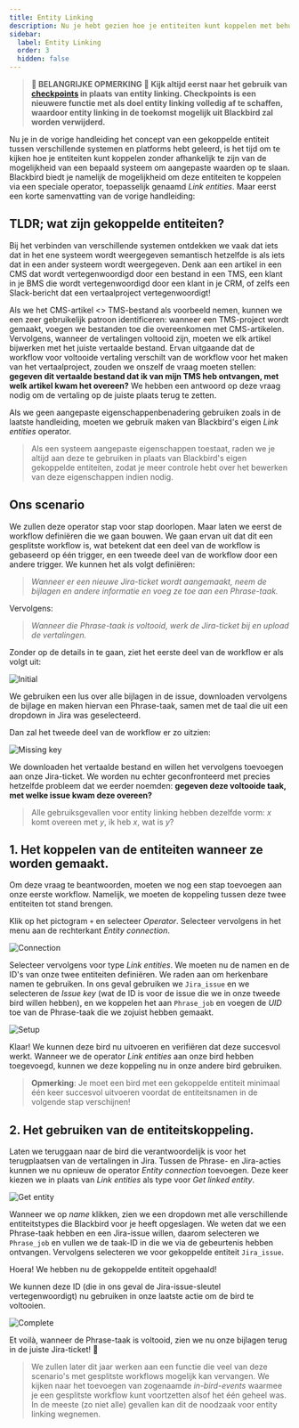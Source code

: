 ```yaml
---
title: Entity Linking
description: Nu je hebt gezien hoe je entiteiten kunt koppelen met behulp van de mogelijkheden van een systeem, laten we eens kijken hoe we workflows kunnen bouwen die meerdere birds omvatten met behulp van entity linking.
sidebar:
  label: Entity Linking
  order: 3
  hidden: false
---
```


> **🚨 BELANGRIJKE OPMERKING 🚨 Kijk altijd eerst naar het gebruik van [checkpoints](/blackbird-docs/concepts/checkpoints/) in plaats van entity linking. Checkpoints is een nieuwere functie met als doel entity linking volledig af te schaffen, waardoor entity linking in de toekomst mogelijk uit Blackbird zal worden verwijderd.** 

Nu je in de vorige handleiding het concept van een gekoppelde entiteit tussen verschillende systemen en platforms hebt geleerd, is het tijd om te kijken hoe je entiteiten kunt koppelen zonder afhankelijk te zijn van de mogelijkheid van een bepaald systeem om aangepaste waarden op te slaan. Blackbird biedt je namelijk de mogelijkheid om deze entiteiten te koppelen via een speciale operator, toepasselijk genaamd _Link entities_. Maar eerst een korte samenvatting van de vorige handleiding:

## TLDR; wat zijn gekoppelde entiteiten?

Bij het verbinden van verschillende systemen ontdekken we vaak dat iets dat in het ene systeem wordt weergegeven semantisch hetzelfde is als iets dat in een ander systeem wordt weergegeven. Denk aan een artikel in een CMS dat wordt vertegenwoordigd door een bestand in een TMS, een klant in je BMS die wordt vertegenwoordigd door een klant in je CRM, of zelfs een Slack-bericht dat een vertaalproject vertegenwoordigt!

Als we het CMS-artikel <> TMS-bestand als voorbeeld nemen, kunnen we een zeer gebruikelijk patroon identificeren: wanneer een TMS-project wordt gemaakt, voegen we bestanden toe die overeenkomen met CMS-artikelen. Vervolgens, wanneer de vertalingen voltooid zijn, moeten we elk artikel bijwerken met het juiste vertaalde bestand. Ervan uitgaande dat de workflow voor voltooide vertaling verschilt van de workflow voor het maken van het vertaalproject, zouden we onszelf de vraag moeten stellen: **gegeven dit vertaalde bestand dat ik van mijn TMS heb ontvangen, met welk artikel kwam het overeen?** We hebben een antwoord op deze vraag nodig om de vertaling op de juiste plaats terug te zetten.

Als we geen aangepaste eigenschappenbenadering gebruiken zoals in de laatste handleiding, moeten we gebruik maken van Blackbird's eigen _Link entities_ operator.

> Als een systeem aangepaste eigenschappen toestaat, raden we je altijd aan deze te gebruiken in plaats van Blackbird's eigen gekoppelde entiteiten, zodat je meer controle hebt over het bewerken van deze eigenschappen indien nodig.

## Ons scenario

We zullen deze operator stap voor stap doorlopen. Maar laten we eerst de workflow definiëren die we gaan bouwen. We gaan ervan uit dat dit een gesplitste workflow is, wat betekent dat een deel van de workflow is gebaseerd op één trigger, en een tweede deel van de workflow door een andere trigger. We kunnen het als volgt definiëren:

> _Wanneer er een nieuwe Jira-ticket wordt aangemaakt, neem de bijlagen en andere informatie en voeg ze toe aan een Phrase-taak._

Vervolgens:

> _Wanneer die Phrase-taak is voltooid, werk de Jira-ticket bij en upload de vertalingen._

Zonder op de details in te gaan, ziet het eerste deel van de workflow er als volgt uit:

![Initial](~/assets/guides/linking/initial.png)

We gebruiken een lus over alle bijlagen in de issue, downloaden vervolgens de bijlage en maken hiervan een Phrase-taak, samen met de taal die uit een dropdown in Jira was geselecteerd.

Dan zal het tweede deel van de workflow er zo uitzien:

![Missing key](~/assets/guides/linking/missing-key.png)

We downloaden het vertaalde bestand en willen het vervolgens toevoegen aan onze Jira-ticket. We worden nu echter geconfronteerd met precies hetzelfde probleem dat we eerder noemden: **gegeven deze voltooide taak, met welke issue kwam deze overeen?**

> Alle gebruiksgevallen voor entity linking hebben dezelfde vorm: _x_ komt overeen met _y_, ik heb _x_, wat is _y_?

## 1. Het koppelen van de entiteiten wanneer ze worden gemaakt.

Om deze vraag te beantwoorden, moeten we nog een stap toevoegen aan onze eerste workflow. Namelijk, we moeten de koppeling tussen deze twee entiteiten tot stand brengen.

Klik op het pictogram `+` en selecteer _Operator_. Selecteer vervolgens in het menu aan de rechterkant _Entity connection_.

![Connection](~/assets/guides/linking/connection.png)

Selecteer vervolgens voor type _Link entities_. We moeten nu de namen en de ID's van onze twee entiteiten definiëren. We raden aan om herkenbare namen te gebruiken. In ons geval gebruiken we `Jira_issue` en we selecteren de _Issue key_ (wat de ID is voor de issue die we in onze tweede bird willen hebben), en we koppelen het aan `Phrase_job` en voegen de _UID_ toe van de Phrase-taak die we zojuist hebben gemaakt.

![Setup](~/assets/guides/linking/setup.png)

Klaar! We kunnen deze bird nu uitvoeren en verifiëren dat deze succesvol werkt. Wanneer we de operator _Link entities_ aan onze bird hebben toegevoegd, kunnen we deze koppeling nu in onze andere bird gebruiken.

> **Opmerking**: Je moet een bird met een gekoppelde entiteit minimaal één keer succesvol uitvoeren voordat de entiteitsnamen in de volgende stap verschijnen!

## 2. Het gebruiken van de entiteitskoppeling.

Laten we teruggaan naar de bird die verantwoordelijk is voor het terugplaatsen van de vertalingen in Jira. Tussen de Phrase- en Jira-acties kunnen we nu opnieuw de operator _Entity connection_ toevoegen. Deze keer kiezen we in plaats van _Link entities_ als type voor _Get linked entity_.

![Get entity](~/assets/guides/linking/get-entity.png)

Wanneer we op _name_ klikken, zien we een dropdown met alle verschillende entiteitstypes die Blackbird voor je heeft opgeslagen. We weten dat we een Phrase-taak hebben en een Jira-issue willen, daarom selecteren we `Phrase_job` en vullen we de taak-ID in die we via de gebeurtenis hebben ontvangen. Vervolgens selecteren we voor gekoppelde entiteit `Jira_issue`.

Hoera! We hebben nu de gekoppelde entiteit opgehaald!

We kunnen deze ID (die in ons geval de Jira-issue-sleutel vertegenwoordigt) nu gebruiken in onze laatste actie om de bird te voltooien.

![Complete](~/assets/guides/linking/complete.png)

Et voilà, wanneer de Phrase-taak is voltooid, zien we nu onze bijlagen terug in de juiste Jira-ticket! 🎉

> We zullen later dit jaar werken aan een functie die veel van deze scenario's met gesplitste workflows mogelijk kan vervangen. We kijken naar het toevoegen van zogenaamde _in-bird-events_ waarmee je een gesplitste workflow kunt voortzetten alsof het één geheel was. In de meeste (zo niet alle) gevallen kan dit de noodzaak voor entity linking wegnemen.